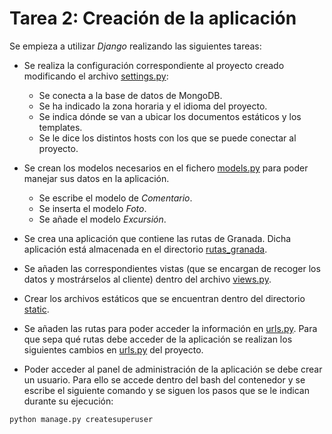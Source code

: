 # Tarea 2: Creación de la aplicación

Se empieza a utilizar *Django* realizando las siguientes tareas:

* Se realiza la configuración correspondiente al proyecto creado modificando el archivo [settings.py](https://github.com/mjls130598/Senderos/blob/main/mi_sitio_web/settings.py):

    * Se conecta a la base de datos de MongoDB.
    * Se ha indicado la zona horaria y el idioma del proyecto.
    * Se indica dónde se van a ubicar los documentos estáticos y los templates.
    * Se le dice los distintos hosts con los que se puede conectar al proyecto.

* Se crean los modelos necesarios en el fichero [models.py](https://github.com/mjls130598/Senderos/blob/main/rutas_granada/models.py) para poder manejar sus datos en la aplicación.

    * Se escribe el modelo de *Comentario*.
    * Se inserta el modelo *Foto*.
    * Se añade el modelo *Excursión*.

* Se crea una aplicación que contiene las rutas de Granada. Dicha aplicación está almacenada en el directorio [rutas_granada](https://github.com/mjls130598/Senderos/tree/main/rutas_granada).

* Se añaden las correspondientes vistas (que se encargan de recoger los datos y mostrárselos al cliente) dentro del archivo [views.py](https://github.com/mjls130598/Senderos/blob/main/rutas_granada/views.py).

* Crear los archivos estáticos que se encuentran dentro del directorio [static](https://github.com/mjls130598/Senderos/blob/main/static).

* Se añaden las rutas para poder acceder la información en [urls.py](https://github.com/mjls130598/Senderos/blob/main/rutas_granada/urls.py). Para que sepa qué rutas debe acceder de la aplicación se realizan los siguientes cambios en [urls.py](https://github.com/mjls130598/Senderos/blob/main/mi_sitio_web/urls.py) del proyecto.

* Poder acceder al panel de administración de la aplicación se debe crear un usuario. Para ello se accede dentro del bash del contenedor y se escribe el siguiente comando y se siguen los pasos que se le indican durante su ejecución:
```
python manage.py createsuperuser
``` 